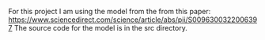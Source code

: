 For this project I am using the model from the from this paper:
https://www.sciencedirect.com/science/article/abs/pii/S0096300322006397
The source code for the model is in the src directory.

